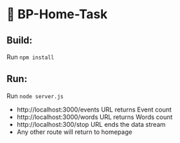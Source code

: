 # 🐼 BP-Home-Task

## Build:

Run `npm install`

## Run:

Run `node server.js`

- http://localhost:3000/events URL  returns Event count
- http://localhost:3000/words URL returns Words count
- http://localhost:300/stop URL ends the data stream
- Any other route will return to homepage
